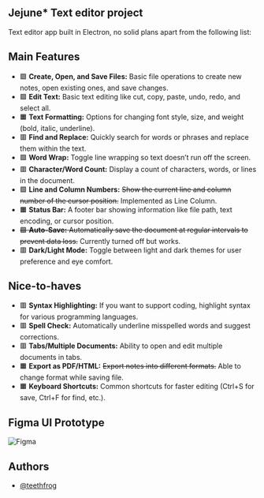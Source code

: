 ## Jejune* Text editor project

Text editor app built in Electron, no solid plans apart from the following list:

## Main Features
- 🟩 **Create, Open, and Save Files:** Basic file operations to create new notes, open existing ones, and save changes. 
- 🟩 **Edit Text:** Basic text editing like cut, copy, paste, undo, redo, and select all.
- 🟧 **Text Formatting:** Options for changing font style, size, and weight (bold, italic, underline).
- 🟥 **Find and Replace:** Quickly search for words or phrases and replace them within the text.
- 🟩 **Word Wrap:** Toggle line wrapping so text doesn’t run off the screen.
- 🟥 **Character/Word Count:** Display a count of characters, words, or lines in the document.
- 🟩 **Line and Column Numbers:** ~~Show the current line and column number of the cursor position.~~ Implemented as Line Column. 
- 🟧 **Status Bar:** A footer bar showing information like file path, text encoding, or cursor position.
- ~~🟩 **Auto-Save:** Automatically save the document at regular intervals to prevent data loss.~~ Currently turned off but works.
- 🟥 **Dark/Light Mode:** Toggle between light and dark themes for user preference and eye comfort.

## Nice-to-haves
- 🟥 **Syntax Highlighting:** If you want to support coding, highlight syntax for various programming languages.
- 🟥 **Spell Check:** Automatically underline misspelled words and suggest corrections.
- 🟥 **Tabs/Multiple Documents:** Ability to open and edit multiple documents in tabs.
- 🟧 **Export as PDF/HTML:** ~~Export notes into different formats.~~ Able to change format while saving file.
- 🟧 **Keyboard Shortcuts:** Common shortcuts for faster editing (Ctrl+S for save, Ctrl+F for find, etc.).

## Figma UI Prototype
![Figma](https://github.com/user-attachments/assets/77461df6-1ce9-4cb0-ab6a-34518e49edf6)

## Authors

- [@teethfrog](https://github.com/teethfrog)
